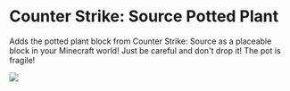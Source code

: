 # Counter Strike: Source Potted Plant

Adds the potted plant block from Counter Strike: Source as a placeable block in your Minecraft world!
Just be careful and don't drop it! The pot is fragile!

<img src="https://raw.githubusercontent.com/Hephaestus-Dev/css-potted-plant/master/src/main/resources/assets/css-potted-plant/icon_original.png"/>
